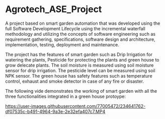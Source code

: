 # Agrotech_ASE_Project

A project based on smart garden automation that was developed using the full Software Development Lifecycle using the incremental waterfall methodology and utilizing the concepts of software engineering such as requirement gathering, specifications, software design and architecture, implementation, testing, deployment and maintenance.

The project has the features of smart garden such as Drip Irrigation for watering the plants, Pesticide for protecting the plants and green house to grow delecate plants. The soil moisture is measured using soil moisture sensor for drip irrigation. The pesticide level can be measured using soil NPK sensor. The green house has safety features such as temperature control, exhaust and smoke detector in case of any fire or disaster.

The following vide demonstrates the working of smart garden with all the three functionalities integrated in a green house protoype:



https://user-images.githubusercontent.com/77005472/234641762-df07535c-b491-4964-9a3e-2e32efa407c7.MP4

